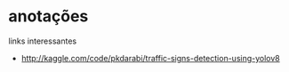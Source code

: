 # anotações

links interessantes 
* http://kaggle.com/code/pkdarabi/traffic-signs-detection-using-yolov8
